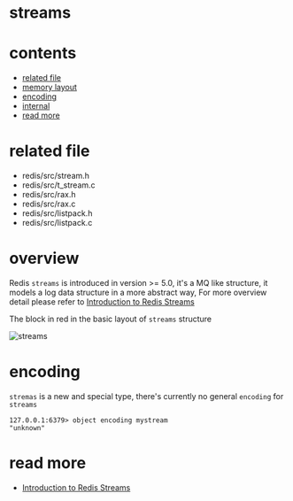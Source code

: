 # streams

# contents

* [related file](#related-file)
* [memory layout](#memory-layout)
* [encoding](#encoding)
* [internal](#internal)
* [read more](#read-more)


# related file
* redis/src/stream.h
* redis/src/t_stream.c
* redis/src/rax.h
* redis/src/rax.c
* redis/src/listpack.h
* redis/src/listpack.c

# overview

Redis `streams` is introduced in version >= 5.0, it's a MQ like structure, it models a log data structure in a more abstract way, For more overview detail please refer to [Introduction to Redis Streams](https://redis.io/topics/streams-intro)

The block in red in the basic layout of `streams` structure

![streams](https://github.com/zpoint/Redis-Internals/blob/5.0/Object/zset/streams.png)

# encoding

`stremas` is a new and special type, there's currently no general `encoding` for `streams`

    127.0.0.1:6379> object encoding mystream
    "unknown"


# read more
* [Introduction to Redis Streams](https://redis.io/topics/streams-intro)
